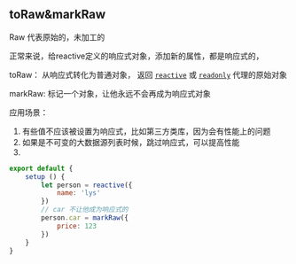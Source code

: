 ## toRaw&markRaw

Raw 代表原始的，未加工的

正常来说，给reactive定义的响应式对象，添加新的属性，都是响应式的，



toRaw： 从响应式转化为普通对象， 返回 [`reactive`](https://v3.cn.vuejs.org/api/basic-reactivity.html#reactive) 或 [`readonly`](https://v3.cn.vuejs.org/api/basic-reactivity.html#readonly) 代理的原始对象



markRaw: 标记一个对象，让他永远不会再成为响应式对象

应用场景： 

1. 有些值不应该被设置为响应式，比如第三方类库，因为会有性能上的问题
2. 如果是不可变的大数据源列表时候，跳过响应式，可以提高性能
3. 

```js
export default {
    setup () {
        let person = reactive({
            name: 'lys'
        })
        // car 不让他成为响应式的
        person.car = markRaw({
            price: 123
        })
    }
}
```

